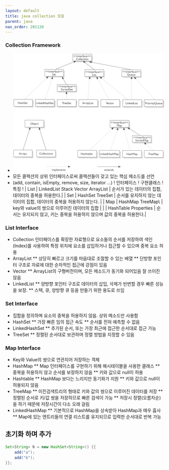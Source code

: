 ```yaml
---
layout: default
title: java collection 모음
parent: java
nav_order: 201120
---
```


### Collection Framework
* ![](/docs/attach/java-collections2.jpeg)
* 모든 콜렉션의 상위 인터페이스로써 콜렉션들이 갖고 있는 핵심 메소드를 선언
* (add, contain, isEmpty, remove, size, iterator ...)
  ! 인터페이스 ! 구현클래스                          ! 특징 !
  | List   | LinkedList Stack Vector ArrayList | 순서가 있는 데이터의 집합, 데이터의 중복을 허용한다.|
  | Set    | HashSet TreeSet                   | 순서를 유지하지 않는 데이터의 집합, 데이터의 중복을 허용하지 않는다.   |
  | Map    | HashMap TreeMap\\                 | key와 value의 쌍으로 이루어진 데이터의 집합 |
  |        | HashTable Properties              | 순서는 유지되지 않고, 키는 중복을 허용하지 않으며 값의 중복을 허용한다.|

### List Interface
* Collection 인터페이스를 확장한 자료형으로 요소들의 순서를 저장하여 색인(Index)를 사용하여 특정 위치에 요소를 삽입하거나 접근할 수 있으며 중복 요소 허용
* ArrayList
  ** 상당히 빠르고 크기를 마음대로 조절할 수 있는 배열
  ** 단방향 포인터 구조로 자료에 대한 순차적인 접근에 강점이 있음
* Vector
  ** ArrayList의 구형버전이며, 모든 메소드가 동기화 되어있음 잘 쓰이진 않음
* LinkedList
  ** 양방향 포인터 구조로 데이터의 삽입, 삭제가 빈번할 경우 빠른 성능을 보장.
  ** 스택, 큐, 양방향 큐 등을 만들기 위한 용도로 쓰임

### Set Interface
* 집합을 정의하며 요소의 중복을 허용하지 않음. 상위 메소드만 사용함
* HashSet
  ** 가장 빠른 임의 접근 속도
  ** 순서를 전혀 예측할 수 없음
* LinkedHashSet
  ** 추가된 순서, 또는 가장 최근에 접근한 순서대로 접근 가능
* TreeSet
  ** 정렬된 순서대로 보관하며 정렬 방법을 지정할 수 있음

### Map Interface
* Key와 Value의 쌍으로 연관지어 저장하는 객체
* HashMap
  ** Map 인터페이스를 구현하기 위해 해시테이블을 사용한 클래스
  ** 중복을 허용하지 않고 순서를 보장하지 않음
  ** 키와 값으로 null이 허용
* Hashtable
  ** HashMap 보다는 느리지만 동기화가 지원
  ** 키와 값으로 null이 허용되지 않음
* TreeMap
  ** 이진검색트리의 형태로 키와 값의 쌍으로 이루어진 데이터를 저장
  ** 정렬된 순서로 키/값 쌍을 저장하므로 빠른 검색이 가능
  ** 저장시 정렬(오름차순)을 하기 때문에 저장시간이 다소 오래 걸림
* LinkedHashMap
  ** 기본적으로 HashMap을 상속받아 HashMap과 매우 흡사
  ** Map에 있는 엔트리들의 연결 리스트를 유지되므로 입력한 순서대로 반복 가능


## 초기화 하며 추가
```java
Set<String> h = new HashSet<String>() {{
    add("a");
    add("b");
}};
```
